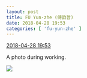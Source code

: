 ```yaml
---
layout: post
title: FU Yun-zhe (傅韵哲)
date: 2018-04-28 19:53
categories: [ 'fu-yun-zhe' ]
---
```


<div class="weibo-info">
  <a href="https://weibo.com/6505655408/Ged4S92qF">2018-04-28 19:53</a>
</div>

A photo during working.

<!-- more -->

<a href="//wx4.sinaimg.cn/mw690/0076h49Wgy1fqsm785f66j31op2j27wj.jpg">
  <img class="weibo-pic-preview" src="//wx4.sinaimg.cn/orj360/0076h49Wgy1fqsm785f66j31op2j27wj.jpg" />
</a>
